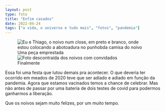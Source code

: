 ```yaml
---
layout: post
type: foto
title: "Enfim casados"
date: 2022-04-24
tags: ["a vida, o universo e tudo mais", "fotos", "pandemia"]
---
```

<figure class="gallery">
<div class="image-container">
            <img src="{{ site.baseurl }}/assets/fotos/2022/04/IMG-20220503-WA0035.jpg" alt="Eu e Thiago, o noivo num close, em preto e branco, onde estou colocando a abotoadura no punhobda camisa do noivo" title="Emprestando a abotoadura, e a camisa com punho duplo, pra casar nos trinques">
            <figcaption>Uma peça emprestada</figcaption>
</div>
<div class="image-container">
        <img src="{{ site.baseurl }}/assets/fotos/2022/04/IMG-20220430-WA0003.jpg" alt="Foto descontraída dos noivos com convidados" title="Só tem sobrado fazer o L">
<figcaption>Finalmente</figcaption></div>
        </figure>
Essa foi uma festa que lutou demais pra acontecer. O que deveria ter ocorrido em meados de 2020 teve que ser adiado e adiado em função da pandemia.  
Agora que estamos vacinados temos a chance de celebrar.  
Mas não antes de passar por uma bateria de dois testes de covid para podermos ganharmos a liberação.  

Que os noivos sejam muito felizes, por um muito tempo.